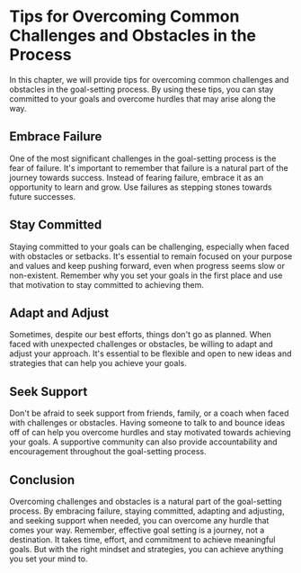 Tips for Overcoming Common Challenges and Obstacles in the Process
===============================================================================================================

In this chapter, we will provide tips for overcoming common challenges and obstacles in the goal-setting process. By using these tips, you can stay committed to your goals and overcome hurdles that may arise along the way.

Embrace Failure
---------------

One of the most significant challenges in the goal-setting process is the fear of failure. It's important to remember that failure is a natural part of the journey towards success. Instead of fearing failure, embrace it as an opportunity to learn and grow. Use failures as stepping stones towards future successes.

Stay Committed
--------------

Staying committed to your goals can be challenging, especially when faced with obstacles or setbacks. It's essential to remain focused on your purpose and values and keep pushing forward, even when progress seems slow or non-existent. Remember why you set your goals in the first place and use that motivation to stay committed to achieving them.

Adapt and Adjust
----------------

Sometimes, despite our best efforts, things don't go as planned. When faced with unexpected challenges or obstacles, be willing to adapt and adjust your approach. It's essential to be flexible and open to new ideas and strategies that can help you achieve your goals.

Seek Support
------------

Don't be afraid to seek support from friends, family, or a coach when faced with challenges or obstacles. Having someone to talk to and bounce ideas off of can help you overcome hurdles and stay motivated towards achieving your goals. A supportive community can also provide accountability and encouragement throughout the goal-setting process.

Conclusion
----------

Overcoming challenges and obstacles is a natural part of the goal-setting process. By embracing failure, staying committed, adapting and adjusting, and seeking support when needed, you can overcome any hurdle that comes your way. Remember, effective goal setting is a journey, not a destination. It takes time, effort, and commitment to achieve meaningful goals. But with the right mindset and strategies, you can achieve anything you set your mind to.
